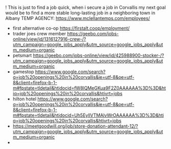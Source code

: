 ! This is just to find a job quick, when i secure a job in Corvallis my next goal would be to find a more stable long-lasting job in a neighboring town in Albany
TEMP AGENCY: https://www.mclellantemps.com/employees/
- first alternative co-op https://firstalt.coop/employment/
- trader joes crew member https://geebo.com/jobs-online/view/id/1316127916-crew-/?utm_campaign=google_jobs_apply&utm_source=google_jobs_apply&utm_medium=organic
- petsmart https://geebo.com/jobs-online/view/id/425988900-stocker-/?utm_campaign=google_jobs_apply&utm_source=google_jobs_apply&utm_medium=organic
- gamestop https://www.google.com/search?q=job%20openings%20in%20corvallis&ie=utf-8&oe=utf-8&client=firefox-b-1-m#fpstate=tldetail&htidocid=fW8lQMeGKua9F2Z0AAAAAA%3D%3D&htiq=job%20openings%20in%20corvallis&htivrt=jobs
- hilton hotel https://www.google.com/search?q=job%20openings%20in%20corvallis&ie=utf-8&oe=utf-8&client=firefox-b-1-m#fpstate=tldetail&htidocid=Uh5EyllVTMAlvWrOAAAAAA%3D%3D&htiq=job%20openings%20in%20corvallis&htivrt=jobs
- https://meetgoodwill.org/job/store-donation-attendant-12/?utm_campaign=google_jobs_apply&utm_source=google_jobs_apply&utm_medium=organic
- 
